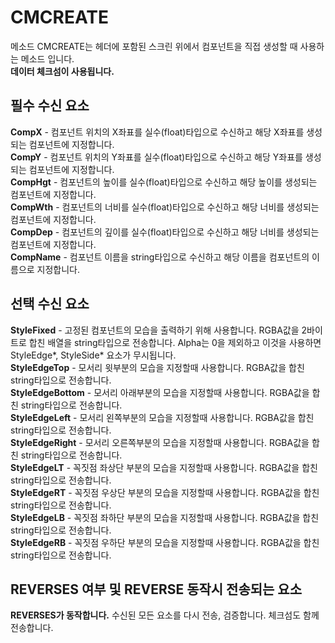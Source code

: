 # CMCREATE
메소드 CMCREATE는 헤더에 포함된 스크린 위에서 컴포넌트을 직접 생성할 때 사용하는 메소드 입니다.<br>
**데이터 체크섬이 사용됩니다.**

## 필수 수신 요소
**CompX** - 컴포넌트 위치의 X좌표를 실수(float)타입으로 수신하고 해당 X좌표를 생성되는 컴포넌트에 지정합니다.<br>
**CompY** - 컴포넌트 위치의 Y좌표를 실수(float)타입으로 수신하고 해당 Y좌표를 생성되는 컴포넌트에 지정합니다.<br>
**CompHgt** - 컴포넌트의 높이를 실수(float)타입으로 수신하고 해당 높이를 생성되는 컴포넌트에 지정합니다.<br>
**CompWth** - 컴포넌트의 너비를 실수(float)타입으로 수신하고 해당 너비를 생성되는 컴포넌트에 지정합니다.<br>
**CompDep** - 컴포넌트의 깊이를 실수(float)타입으로 수신하고 해당 너비를 생성되는 컴포넌트에 지정합니다.<br>
**CompName** - 컴포넌트 이름을 string타입으로 수신하고 해당 이름을 컴포넌트의 이름으로 지정합니다. 

## 선택 수신 요소
**StyleFixed** - 고정된 컴포넌트의 모습을 출력하기 위해 사용합니다. RGBA값을 2바이트로 합친 배열을 string타입으로 전송합니다. Alpha는 0을 제외하고  이것을 사용하면 StyleEdge*, StyleSide* 요소가 무시됩니다.<br>
**StyleEdgeTop** - 모서리 윗부분의 모습을 지정할때 사용합니다. RGBA값을 합친 string타입으로 전송합니다.<br>
**StyleEdgeBottom** - 모서리 아래부분의 모습을 지정할때 사용합니다. RGBA값을 합친 string타입으로 전송합니다.<br>
**StyleEdgeLeft** - 모서리 왼쪽부분의 모습을 지정할때 사용합니다. RGBA값을 합친 string타입으로 전송합니다.<br>
**StyleEdgeRight** - 모서리 오른쪽부분의 모습을 지정할때 사용합니다. RGBA값을 합친 string타입으로 전송합니다.<br>
**StyleEdgeLT** - 꼭짓점 좌상단 부분의 모습을 지정할때 사용합니다. RGBA값을 합친 string타입으로 전송합니다.<br>
**StyleEdgeRT** - 꼭짓점 우상단 부분의 모습을 지정할때 사용합니다. RGBA값을 합친 string타입으로 전송합니다.<br>
**StyleEdgeLB** - 꼭짓점 좌하단 부분의 모습을 지정할때 사용합니다. RGBA값을 합친 string타입으로 전송합니다.<br>
**StyleEdgeRB** - 꼭짓점 우하단 부분의 모습을 지정할때 사용합니다. RGBA값을 합친 string타입으로 전송합니다.

## REVERSES 여부 및 REVERSE 동작시 전송되는 요소
**REVERSES가 동작합니다.**
수신된 모든 요소를 다시 전송, 검증합니다. 체크섬도 함께 전송합니다.
